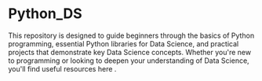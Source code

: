 # Python_DS
This repository is designed to guide beginners through the basics of Python programming, essential Python libraries for Data Science, and practical projects that demonstrate key Data Science concepts. Whether you're new to programming or looking to deepen your understanding of Data Science, you'll find useful resources here .
